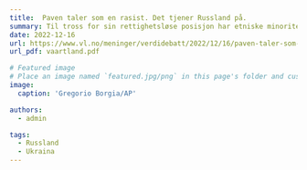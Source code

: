 ```yaml
---
title:  Paven taler som en rasist. Det tjener Russland på.
summary: Til tross for sin rettighetsløse posisjon har etniske minoriteter mange ganger protestert mot krigen. Det er derfor påfallende hvor ivrig pave Frans er etter å gi avlat til etnisk russiske soldater, skriver Erdem Lamazhapov på kronikkplass i Vårt Land.
date: 2022-12-16
url: https://www.vl.no/meninger/verdidebatt/2022/12/16/paven-taler-som-en-rasist-det-tjener-russland-pa/
url_pdf: vaartland.pdf

# Featured image
# Place an image named `featured.jpg/png` in this page's folder and customize its options here.
image: 
  caption: 'Gregorio Borgia/AP'

authors:
  - admin

tags:
  - Russland
  - Ukraina
---
```

